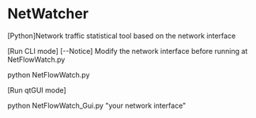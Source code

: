 # NetWatcher
[Python]Network traffic statistical tool based on the network interface

[Run CLI mode]
[--Notice] Modify the network interface before running at NetFlowWatch.py

python NetFlowWatch.py

[Run qtGUI mode]

python NetFlowWatch_Gui.py "your network interface"
